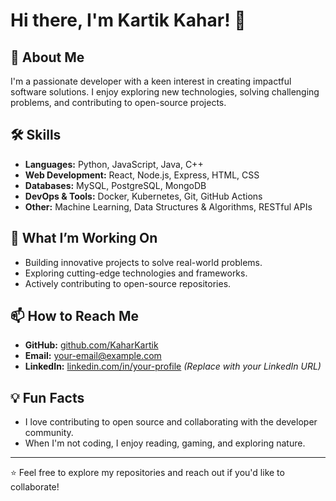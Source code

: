 # Hi there, I'm Kartik Kahar! 👋

## 🚀 About Me
I'm a passionate developer with a keen interest in creating impactful software solutions. I enjoy exploring new technologies, solving challenging problems, and contributing to open-source projects.

## 🛠️ Skills
- **Languages:** Python, JavaScript, Java, C++
- **Web Development:** React, Node.js, Express, HTML, CSS
- **Databases:** MySQL, PostgreSQL, MongoDB
- **DevOps & Tools:** Docker, Kubernetes, Git, GitHub Actions
- **Other:** Machine Learning, Data Structures & Algorithms, RESTful APIs

## 🌟 What I’m Working On
- Building innovative projects to solve real-world problems.
- Exploring cutting-edge technologies and frameworks.
- Actively contributing to open-source repositories.

## 📫 How to Reach Me
- **GitHub:** [github.com/KaharKartik](https://github.com/KaharKartik)
- **Email:** [your-email@example.com](mailto:kartikkahar52@example.com)
- **LinkedIn:** [linkedin.com/in/your-profile](https://linkedin.com/in/kahar-kartik) *(Replace with your LinkedIn URL)*

## 💡 Fun Facts
- I love contributing to open source and collaborating with the developer community.
- When I'm not coding, I enjoy reading, gaming, and exploring nature.

---

⭐️ Feel free to explore my repositories and reach out if you'd like to collaborate!
